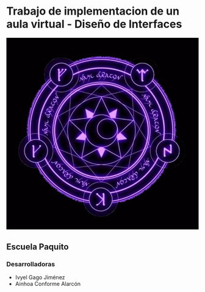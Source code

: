 # Trabajo de implementacion de un aula virtual - Diseño de Interfaces
![Portada del proyecto](./TrabajoAulaVirtual/images/logo4_croped.jpg)
## Escuela Paquito
### Desarrolladoras
- Ivyel Gago Jiménez
- Ainhoa Conforme Alarcón

